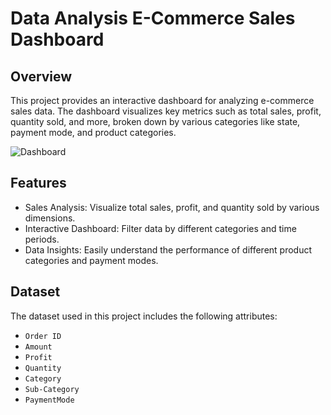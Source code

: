 # Data Analysis E-Commerce Sales Dashboard

## Overview

This project provides an interactive dashboard for analyzing e-commerce sales data. The dashboard visualizes key metrics such as total sales, profit, quantity sold, and more, broken down by various categories like state, payment mode, and product categories.

![Dashboard](C:\Users\rajas\Downloads\dashboard.png)

## Features

- Sales Analysis: Visualize total sales, profit, and quantity sold by various dimensions.
- Interactive Dashboard: Filter data by different categories and time periods.
- Data Insights: Easily understand the performance of different product categories and payment modes.

## Dataset

The dataset used in this project includes the following attributes:

- `Order ID`
- `Amount`
- `Profit`
- `Quantity`
- `Category`
- `Sub-Category`
- `PaymentMode`
